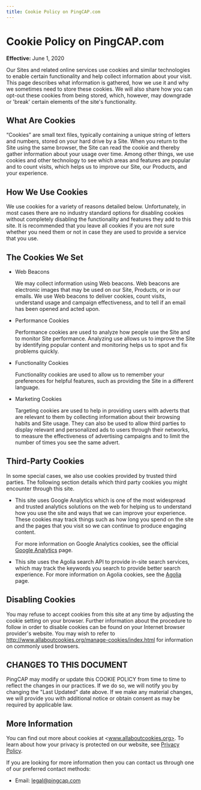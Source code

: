 ```yaml
---
title: Cookie Policy on PingCAP.com
---
```


# Cookie Policy on PingCAP.com

**Effective:** June 1, 2020

Our Sites and related online services use cookies and similar technologies to enable certain functionality and help collect information about your visit. This page describes what information is gathered, how we use it and why we sometimes need to store these cookies. We will also share how you can opt-out these cookies from being stored, which, however, may downgrade or 'break' certain elements of the site's functionality.

## What Are Cookies

“Cookies” are small text files, typically containing a unique string of letters and numbers, stored on your hard drive by a Site. When you return to the Site using the same browser, the Site can read the cookie and thereby gather information about your usage over time. Among other things, we use cookies and other technology to see which areas and features are popular and to count visits, which helps us to improve our Site, our Products, and your experience.

## How We Use Cookies

We use cookies for a variety of reasons detailed below. Unfortunately, in most cases there are no industry standard options for disabling cookies without completely disabling the functionality and features they add to this site. It is recommended that you leave all cookies if you are not sure whether you need them or not in case they are used to provide a service that you use.

## The Cookies We Set

*   Web Beacons

    We may collect information using Web beacons. Web beacons are electronic images that may be used on our Site, Products, or in our emails. We use Web beacons to deliver cookies, count visits, understand usage and campaign effectiveness, and to tell if an email has been opened and acted upon.

*   Performance Cookies

    Performance cookies are used to analyze how people use the Site and to monitor Site performance. Analyzing use allows us to improve the Site by identifying popular content and monitoring helps us to spot and fix problems quickly.

*   Functionality Cookies

    Functionality cookies are used to allow us to remember your preferences for helpful features, such as providing the Site in a different language.

*   Marketing Cookies

    Targeting cookies are used to help in providing users with adverts that are relevant to them by collecting information about their browsing habits and Site usage. They can also be used to allow third parties to display relevant and personalized ads to users through their networks, to measure the effectiveness of advertising campaigns and to limit the number of times you see the same advert.


## Third-Party Cookies

In some special cases, we also use cookies provided by trusted third parties. The following section details which third party cookies you might encounter through this site.

* This site uses Google Analytics which is one of the most widespread and trusted analytics solutions on the web for helping us to understand how you use the site and ways that we can improve your experience. These cookies may track things such as how long you spend on the site and the pages that you visit so we can continue to produce engaging content.


    For more information on Google Analytics cookies, see the official [Google Analytics](https://analytics.google.com/analytics/web/) page.

* This site uses the Agolia search API to provide in-site search services, which may track the keywords you search to provide better search experience. For more information on Agolia cookies, see the [Agolia](https://www.algolia.com/) page.

## Disabling Cookies

You may refuse to accept cookies from this site at any time by adjusting the cookie setting on your browser. Further information about the procedure to follow in order to disable cookies can be found on your Internet browser provider's website. You may wish to refer to http://www.allaboutcookies.org/manage-cookies/index.html for information on commonly used browsers. 

## CHANGES TO THIS DOCUMENT

PingCAP may modify or update this COOKIE POLICY from time to time to reflect the changes in our practices. If we do so, we will notify you by changing the "Last Updated" date above. If we make any material changes, we will provide you with additional notice or obtain consent as may be required by applicable law.

## More Information

You can find out more about cookies at <www.allaboutcookies.org>. To learn about how your privacy is protected on our website, see [Privacy Policy](www.pingcap.com/privacy-policy).

If you are looking for more information then you can contact us through one of our preferred contact methods:

* Email: <legal@pingcap.com>